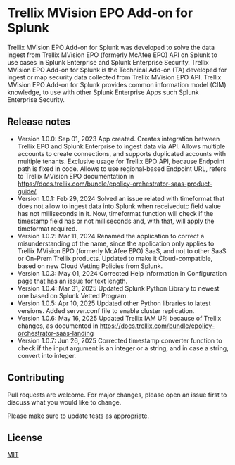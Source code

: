 # Trellix MVision EPO Add-on for Splunk

Trellix MVision EPO Add-on for Splunk was developed to solve the data ingest from Trellix MVision EPO (formerly McAfee EPO) API on Splunk to use cases in Splunk Enterprise and Splunk Enterprise Security. Trellix MVision EPO Add-on for Splunk is the Technical Add-on (TA) developed for ingest or map security data collected from Trellix MVision EPO API. Trellix MVision EPO Add-on for Splunk provides common information model (CIM) knowledge, to use with other Splunk Enterprise Apps such Splunk Enterprise Security.

## Release notes

- Version 1.0.0: Sep 01, 2023 App created. Creates integration between Trellix EPO and Splunk Enterprise to ingest data via API. Allows multiple accounts to create connections, and supports duplicated accounts with multiple tenants. Exclusive usage for Trellix EPO API, because Endpoint path is fixed in code. Allows to use regional-based Endpoint URL, refers to Trellix MVision EPO documentation in <https://docs.trellix.com/bundle/epolicy-orchestrator-saas-product-guide/>
- Version 1.0.1: Feb 29, 2024 Solved an issue related with timeformat that does not allow to ingest data into Splunk when receivedutc field value has not milliseconds in it. Now, timeformat function will check if the timestamp field has or not milliseconds and, with that, will apply the timeformat required.
- Version 1.0.2: Mar 11, 2024 Renamed the application to correct a misunderstanding of the name, since the application only applies to Trellix MVision EPO (formerly McAfee EPO) SaaS, and not to other SaaS or On-Prem Trellix products. Updated to make it Cloud-compatible, based on new Cloud Vetting Policies from Splunk.
- Version 1.0.3: May 01, 2024 Corrected Help information in Configuration page that has an issue for text length.
- Version 1.0.4: Mar 31, 2025 Updated Splunk Python Library to newest one based on Splunk Vetted Program.
- Version 1.0.5: Apr 10, 2025 Updated other Python libraries to latest versions. Added server.conf file to enable cluster replication.
- Version 1.0.6: May 16, 2025 Updated Trellix IAM URI because of Trellix changes, as documented in <https://docs.trellix.com/bundle/epolicy-orchestrator-saas-landing>
- Version 1.0.7: Jun 26, 2025 Corrected timestamp converter function to check if the input argument is an integer or a string, and in case a string, convert into integer.

## Contributing

Pull requests are welcome. For major changes, please open an issue first to discuss what you would like to change.

Please make sure to update tests as appropriate.

## License

[MIT](https://choosealicense.com/licenses/mit/)
